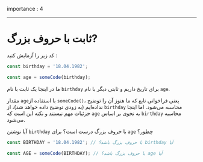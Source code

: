 importance : 4

---

# ثابت با حروف بزرگ?

کد زیر را آزمایش کنید :

```js
const birthday = '18.04.1982';

const age = someCode(birthday);
```

ما در اینجا یک ثابت با نام `birthday` برای تاریخ داریم و ثابتی دیگر با نام `age`.

مقدار `age`با استفاده از `someCode()`، یعنی فراخوانی تابع که ما هنوز آن را توضیح نداده‌ایم (به زودی توضیح داده خواهد شد)، از `birthday` محاسبه می‌شود. اما اینجا جزئیات مهم نیستند و نکته این است که `age` به نحوی بر اساس `birthday` محاسبه می‌شود.

آیا نوشتن `birthday` با حروف بزرگ درست است؟ برای `age` چطور؟

```js
const BIRTHDAY = '18.04.1982'; // با حروف بزرگ باشد؟ birthday آیا

const AGE = someCode(BIRTHDAY); // با حروف بزرگ باشد؟ age آیا
```
